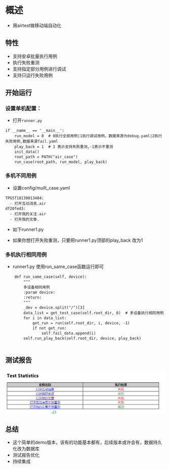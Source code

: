 #  概述
- 用airtest做移动端自动化

## 特性
- 支持安卓批量执行用例
- 执行失败重测
- 支持指定部分用例进行调试
- 支持只运行失败用例

## 开始运行

### 设置单机配置：
- 打开```runner.py```

```buildoutcfg
if __name__ == '__main__':
    run_model = 0  # 0执行全部用例|1执行调试用例，数据来源为debug.yaml|2执行失败用例,数据来源fail.yaml
    play_back = 1  # 1 表示支持失败重测,-1表示不重测
    init_data()
    root_path = PATH("air_case")
    run_case(root_path, run_model, play_back)

```


### 多机不同用例


- 设置config/muilt_case.yaml

```buildoutcfg
TPG5T18130013404:
  - 打开互动消息.air
df20fed3:
  - 打开我的关注.air
  - 打开我的文章.

```
- 如下runner1.py

- 如果你想打开失败重测，只要把runner1.py顶部的play_back 改为1

### 多机执行相同用例
- runner1.py 使用run_same_case函数运行即可

```buildoutcfg
    def run_same_case(self, device):
        """
        多设备相同用例
        :param device:
        :return:
        """
        _dev = device.split("/")[3]
        data_list = get_test_case(self.root_dir, 0)  # 多设备执行相同用例
        for i in data_list:
            get_run = run(self.root_dir, i, device, -1)
            if not get_run:
                self.fail_data.append(i)
        self.run_play_back(self.root_dir, device, play_back)


```


## 测试报告
![report2.png](img/report2.png "report2.png")

## 总结
- 这个简单的demo版本，该有的功能基本都有，后续版本或许会有，数据持久化改为数据库
- 测试报告优化
- 持续集成

 
   

